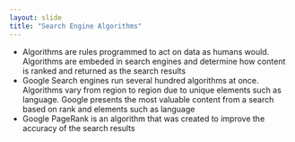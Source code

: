```yaml
---
layout: slide
title: "Search Engine Algorithms"
---
```

* Algorithms are rules programmed to act on data as humans would. Algorithms are embeded in search engines and determine how content is ranked and returned as the search results
* Google Search engines run several hundred algorithms at once. Algorithms vary from region to region due to unique elements such as language. Google presents the most valuable content from a search based on rank and elements such as language
* Google PageRank is an algorithm that was created to improve the accuracy of the search results
